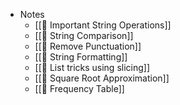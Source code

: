 - Notes
	- [[🌱 Important String Operations]]
	- [[🌱 String Comparison]]
	- [[🌱 Remove Punctuation]]
	- [[🌱 String Formatting]]
	- [[🌱 List tricks using slicing]]
	- [[🌱 Square Root Approximation]]
	- [[🌱 Frequency Table]]